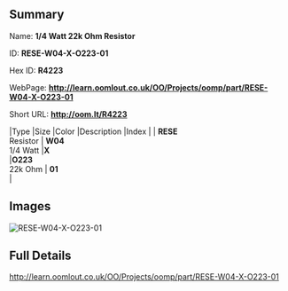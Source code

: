 

## Summary
 
Name: __1/4 Watt 22k Ohm Resistor__

ID: __RESE-W04-X-O223-01__

Hex ID: __R4223__

WebPage: __http://learn.oomlout.co.uk/OO/Projects/oomp/part/RESE-W04-X-O223-01__

Short URL: __http://oom.lt/R4223__


|Type   |Size   |Color   |Description   |Index   |
| __RESE__ <br>Resistor  | __W04__<br>1/4 Watt   |__X__<br>    |__O223__<br>22k Ohm    | __01__<br>  |


## Images
![RESE-W04-X-O223-01](http://oomlout.com/oomp-gen/parts/RESE-W04-X-O223-01/RESE-W04-X-O223-01_420.jpg)

## Full Details

 http://learn.oomlout.co.uk/OO/Projects/oomp/part/RESE-W04-X-O223-01

